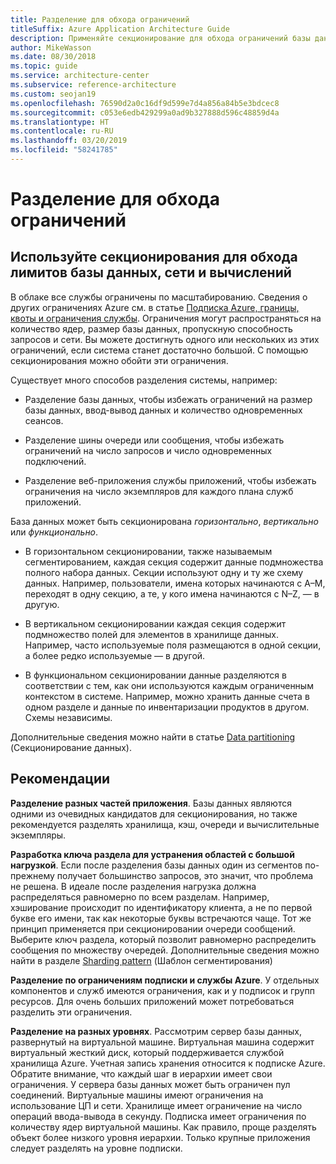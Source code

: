 ```yaml
---
title: Разделение для обхода ограничений
titleSuffix: Azure Application Architecture Guide
description: Применяйте секционирование для обхода ограничений базы данных, сети и вычислений.
author: MikeWasson
ms.date: 08/30/2018
ms.topic: guide
ms.service: architecture-center
ms.subservice: reference-architecture
ms.custom: seojan19
ms.openlocfilehash: 76590d2a0c16df9d599e7d4a856a84b5e3bdcec8
ms.sourcegitcommit: c053e6edb429299a0ad9b327888d596c48859d4a
ms.translationtype: HT
ms.contentlocale: ru-RU
ms.lasthandoff: 03/20/2019
ms.locfileid: "58241785"
---
```

# <a name="partition-around-limits"></a>Разделение для обхода ограничений

## <a name="use-partitioning-to-work-around-database-network-and-compute-limits"></a>Используйте секционирования для обхода лимитов базы данных, сети и вычислений

В облаке все службы ограничены по масштабированию. Сведения о других ограничениях Azure см. в статье [Подписка Azure, границы, квоты и ограничения службы][azure-limits]. Ограничения могут распространяться на количество ядер, размер базы данных, пропускную способность запросов и сети. Вы можете достигнуть одного или нескольких из этих ограничений, если система станет достаточно большой. С помощью секционирования можно обойти эти ограничения.

Существует много способов разделения системы, например:

- Разделение базы данных, чтобы избежать ограничений на размер базы данных, ввод-вывод данных и количество одновременных сеансов.

- Разделение шины очереди или сообщения, чтобы избежать ограничений на число запросов и число одновременных подключений.

- Разделение веб-приложения службы приложений, чтобы избежать ограничения на число экземпляров для каждого плана служб приложений.

База данных может быть секционирована *горизонтально*, *вертикально* или *функционально*.

- В горизонтальном секционировании, также называемым сегментированием, каждая секция содержит данные подмножества полного набора данных. Секции используют одну и ту же схему данных. Например, пользователи, имена которых начинаются с А&ndash;M, переходят в одну секцию, а те, у кого имена начинаются с N&ndash;Z, — в другую.

- В вертикальном секционировании каждая секция содержит подмножество полей для элементов в хранилище данных. Например, часто используемые поля размещаются в одной секции, а более редко используемые — в другой.

- В функциональном секционировании данные разделяются в соответствии с тем, как они используются каждым ограниченным контекстом в системе. Например, можно хранить данные счета в одном разделе и данные по инвентаризации продуктов в другом. Схемы независимы.

Дополнительные сведения можно найти в статье [Data partitioning][data-partitioning-guidance] (Секционирование данных).

## <a name="recommendations"></a>Рекомендации

**Разделение разных частей приложения**. Базы данных являются одними из очевидных кандидатов для секционирования, но также рекомендуется разделять хранилища, кэш, очереди и вычислительные экземпляры.

**Разработка ключа раздела для устранения областей с большой нагрузкой**. Если после разделения базы данных один из сегментов по-прежнему получает большинство запросов, это значит, что проблема не решена. В идеале после разделения нагрузка должна распределяться равномерно по всем разделам. Например, хэширование происходит по идентификатору клиента, а не по первой букве его имени, так как некоторые буквы встречаются чаще. Тот же принцип применяется при секционировании очереди сообщений. Выберите ключ раздела, который позволит равномерно распределить сообщения по множеству очередей. Дополнительные сведения можно найти в разделе [Sharding pattern][sharding] (Шаблон сегментирования)

**Разделение по ограничениям подписки и службы Azure**. У отдельных компонентов и служб имеются ограничения, как и у подписок и групп ресурсов. Для очень больших приложений может потребоваться разделить эти ограничения.

**Разделение на разных уровнях**. Рассмотрим сервер базы данных, развернутый на виртуальной машине. Виртуальная машина содержит виртуальный жесткий диск, который поддерживается службой хранилища Azure. Учетная запись хранения относится к подписке Azure. Обратите внимание, что каждый шаг в иерархии имеет свои ограничения. У сервера базы данных может быть ограничен пул соединений. Виртуальные машины имеют ограничения на использование ЦП и сети. Хранилище имеет ограничение на число операций ввода-вывода в секунду. Подписка имеет ограничения по количеству ядер виртуальной машины. Как правило, проще разделять объект более низкого уровня иерархии. Только крупные приложения следует разделять на уровне подписки.

<!-- links -->

[azure-limits]: /azure/azure-subscription-service-limits
[data-partitioning-guidance]: ../../best-practices/data-partitioning.md
[sharding]: ../../patterns/sharding.md
